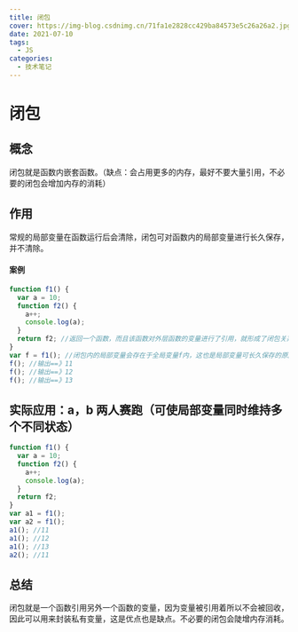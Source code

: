 ```yaml
---
title: 闭包
cover: https://img-blog.csdnimg.cn/71fa1e2828cc429ba84573e5c26a26a2.jpg?x-oss-process=image/watermark,type_ZHJvaWRzYW5zZmFsbGJhY2s,shadow_50,text_Q1NETiBAPGRpdiBjbGFzcz0n6b6Z5a6d5a6dJz4=,size_20,color_FFFFFF,t_70,g_se,x_16#pic_center
date: 2021-07-10
tags:
  - JS
categories:
  - 技术笔记
---
```


# 闭包

## 概念

闭包就是函数内嵌套函数。（缺点：会占用更多的内存，最好不要大量引用，不必要的闭包会增加内存的消耗）

## 作用

常规的局部变量在函数运行后会清除，闭包可对函数内的局部变量进行长久保存，并不清除。

#### 案例

```js
function f1() {
  var a = 10;
  function f2() {
    a++;
    console.log(a);
  }
  return f2; //返回一个函数，而且该函数对外层函数的变量进行了引用，就形成了闭包关系。
}
var f = f1(); //闭包内的局部变量会存在于全局变量f内，这也是局部变量可长久保存的原因。
f(); //输出==》11
f(); //输出==》12
f(); //输出==》13
```

## 实际应用：a，b 两人赛跑（可使局部变量同时维持多个不同状态）

```js
function f1() {
  var a = 10;
  function f2() {
    a++;
    console.log(a);
  }
  return f2;
}
var a1 = f1();
var a2 = f1();
a1(); //11
a1(); //12
a1(); //13
a2(); //11
```

## 总结

闭包就是一个函数引用另外一个函数的变量，因为变量被引用着所以不会被回收，因此可以用来封装私有变量，这是优点也是缺点。不必要的闭包会陡增内存消耗。
